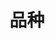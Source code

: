---
title: "品种"
# meta title
meta_title: ""
# meta description
description: "This is meta description"
# save as draft
draft: false
---